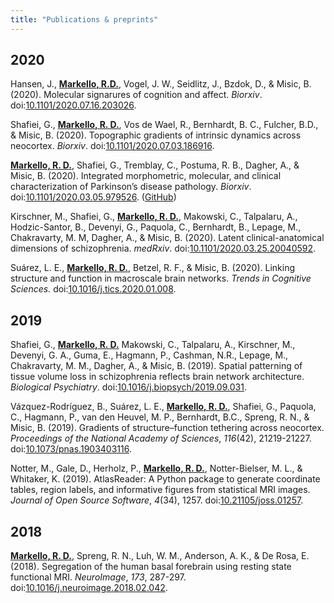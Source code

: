 ```yaml
---
title: "Publications & preprints"
---
```


## 2020

Hansen, J., **<span style="text-decoration:underline">Markello, R.D.</span>**, Vogel, J. W., Seidlitz, J., Bzdok, D., & Misic, B. (2020). Molecular signarures of cognition and affect. *Biorxiv*. doi:[10.1101/2020.07.16.203026](https://doi.org/10.1101/2020.07.16.203026).

Shafiei, G., **<span style="text-decoration:underline">Markello, R. D.</span>**, Vos de Wael, R., Bernhardt, B. C., Fulcher, B.D., & Misic, B. (2020). Topographic gradients of intrinsic dynamics across neocortex. *Biorxiv*. doi:[10.1101/2020.07.03.186916](https://doi.org/10.1101/2020.07.03.186916).

**<span style="text-decoration:underline">Markello, R. D.</span>**, Shafiei, G., Tremblay, C., Postuma, R. B., Dagher, A., & Misic, B. (2020). Integrated morphometric, molecular, and clinical characterization of Parkinson’s disease pathology. *Biorxiv*. doi:[10.1101/2020.03.05.979526](https://doi.org/10.1101/2020.03.05.979526). ([GitHub](https://github.com/netneurolab/markello_ppmisnf))

Kirschner, M., Shafiei, G., **<span style="text-decoration:underline">Markello, R. D.</span>**, Makowski, C., Talpalaru, A., Hodzic-Santor, B., Devenyi, G., Paquola, C., Bernhardt, B., Lepage, M., Chakravarty, M. M, Dagher, A., \& Misic, B. (2020). Latent clinical-anatomical dimensions of schizophrenia. *medRxiv*. doi:[10.1101/2020.03.25.20040592](https://doi.org/10.1101/2020.03.25.20040592).

Suárez, L. E., **<span style="text-decoration:underline">Markello, R. D.</span>**, Betzel, R. F., & Misic, B. (2020). Linking structure and function in macroscale brain networks. *Trends in Cognitive Sciences.* doi:[10.1016/j.tics.2020.01.008](https://doi.org/10.1016/j.tics.2020.01.008).

## 2019

Shafiei, G., **<span style="text-decoration:underline">Markello, R. D.</span>** Makowski, C., Talpalaru, A., Kirschner, M., Devenyi, G. A., Guma, E., Hagmann, P., Cashman, N.R., Lepage, M., Chakravarty, M. M., Dagher, A., & Misic, B. (2019). Spatial patterning of tissue volume loss in schizophrenia reflects brain network architecture. *Biological Psychiatry*. doi:[10.1016/j.biopsych/2019.09.031](https://doi.org/10.1016/j.biopsych.2019.09.031).

Vázquez-Rodríguez, B., Suárez, L. E., **<span style="text-decoration:underline">Markello, R. D.</span>**, Shafiei, G., Paquola, C., Hagmann, P., van den Heuvel, M. P., Bernhardt, B.C., Spreng, R. N., & Misic, B. (2019). Gradients of structure–function tethering across neocortex. *Proceedings of the National Academy of Sciences*, *116*(42), 21219-21227. doi:[10.1073/pnas.1903403116](https://doi.org/10.1073/pnas.1903403116).

Notter, M., Gale, D., Herholz, P., **<span style="text-decoration:underline">Markello, R. D.</span>**, Notter-Bielser, M. L., & Whitaker, K. (2019). AtlasReader: A Python package to generate coordinate tables, region labels, and informative figures from statistical MRI images. *Journal of Open Source Software*, *4*(34), 1257. doi:[10.21105/joss.01257](https://doi.org/10.21105/joss.01257).

## 2018

**<span style="text-decoration:underline">Markello, R. D.</span>**, Spreng, R. N., Luh, W. M., Anderson, A. K., & De Rosa, E. (2018). Segregation of the human basal forebrain using resting state functional MRI. *NeuroImage*, *173*, 287-297. doi:[10.1016/j.neuroimage.2018.02.042](https://doi.org/10.1016/j.neuroimage.2018.02.042).

